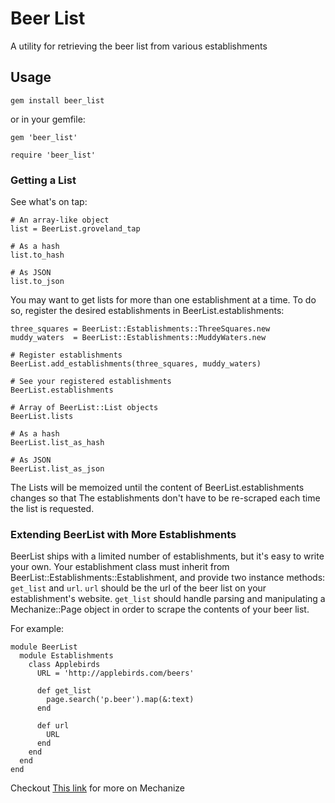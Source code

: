 # Beer List

A utility for retrieving the beer list from various establishments

## Usage

`gem install beer_list`

or in your gemfile:

`gem 'beer_list'`


`require 'beer_list'`

### Getting a List

See what's on tap:

```
# An array-like object
list = BeerList.groveland_tap

# As a hash
list.to_hash

# As JSON
list.to_json
```

You may want to get lists for more than one establishment at a time. To do so, register
the desired establishments in BeerList.establishments:

```
three_squares = BeerList::Establishments::ThreeSquares.new
muddy_waters  = BeerList::Establishments::MuddyWaters.new

# Register establishments
BeerList.add_establishments(three_squares, muddy_waters)

# See your registered establishments
BeerList.establishments

# Array of BeerList::List objects
BeerList.lists

# As a hash
BeerList.list_as_hash

# As JSON
BeerList.list_as_json
```

The Lists will be memoized until the content of BeerList.establishments changes so that
The establishments don't have to be re-scraped each time the list is requested.

### Extending BeerList with More Establishments

BeerList ships with a limited number of establishments, but it's easy to write your own.
Your establishment class must inherit from BeerList::Establishments::Establishment,
and provide two instance methods: `get_list` and `url`. `url` should be the url of the beer list on your establishment's website. `get_list` should handle parsing and 
manipulating a Mechanize::Page object in order to scrape the contents of your beer list.

For example:

```
module BeerList
  module Establishments
    class Applebirds
      URL = 'http://applebirds.com/beers'

      def get_list
        page.search('p.beer').map(&:text)
      end

      def url
        URL
      end
    end
  end
end
```

Checkout [This link](http://mechanize.rubyforge.org/) for more on Mechanize
